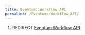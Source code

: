 ```yaml
---
title: Eventum::Workflow API
permalink: /Eventum::Workflow_API/
---
```


1.  REDIRECT [Eventum:Workflow API](/Eventum:Workflow_API "wikilink")
